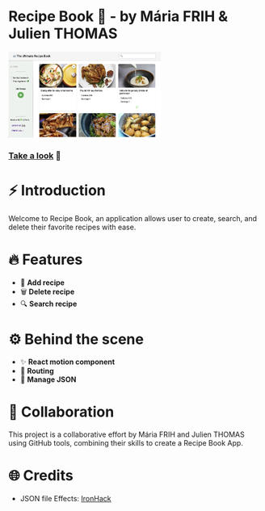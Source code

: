 # Recipe Book 🍴 - by Mária FRIH & Julien THOMAS

<a href="https://the-real-recipe-book-app.vercel.app/"><img src="./public/recipe-img.png" width="60%" /></a>

### [Take a look](https://the-real-recipe-book-app.vercel.app/) 🤤

# ⚡️ Introduction

Welcome to Recipe Book, an application allows user to create, search, and delete their favorite recipes with ease.

# 🔥 Features

- 🔖 **Add recipe**
- 🗑️ **Delete recipe**
- 🔍 **Search recipe**

# ⚙️ Behind the scene

- ✨ **React motion component**
- 🔀 **Routing**
- 📂 **Manage JSON**

# 🤝 Collaboration

This project is a collaborative effort by Mária FRIH and Julien THOMAS using GitHub tools, combining their skills to create a Recipe Book App.

# 🌐 Credits

- JSON file Effects: [IronHack](https://gist.github.com/ironhack-edu/da324ca23b03e614a8dc8d016296c7f1)
